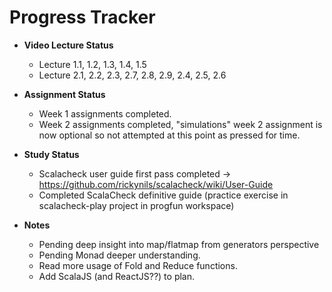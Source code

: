 # Progress Tracker

* **Video Lecture Status**
  * Lecture 1.1, 1.2, 1.3, 1.4, 1.5
  * Lecture 2.1, 2.2, 2.3, 2.7, 2.8, 2.9, 2.4, 2.5, 2.6
  
  
* **Assignment Status**
  * Week 1 assignments completed.
  * Week 2 assignments completed, "simulations" week 2 assignment is now optional so not attempted at this point as pressed for time.
  
* **Study Status**
  * Scalacheck user guide first pass completed -> https://github.com/rickynils/scalacheck/wiki/User-Guide
  * Completed ScalaCheck definitive guide (practice exercise in scalacheck-play project in progfun workspace)
  

* **Notes**
  * Pending deep insight into map/flatmap from generators perspective
  * Pending Monad deeper understanding.
  * Read more usage of Fold and Reduce functions.
  * Add ScalaJS (and ReactJS??) to plan.
  